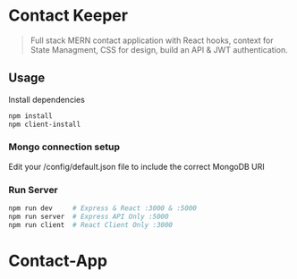 # Contact Keeper

>Full stack MERN contact application with React hooks, context for State Managment, CSS for design, build an API & JWT authentication.



## Usage

Install dependencies

```bash
npm install
npm client-install
```

### Mongo connection setup

Edit your /config/default.json file to include the correct MongoDB URI

### Run Server

```bash
npm run dev     # Express & React :3000 & :5000
npm run server  # Express API Only :5000
npm run client  # React Client Only :3000
```
# Contact-App
